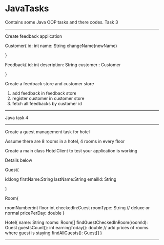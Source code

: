 # JavaTasks
Contains some Java OOP tasks and there codes.
Task 3
*********************************************************************************************
Create feedback application


Customer{
id: int
name: String
changeName(newName)

}


Feedback{
id: int
description: String
customer : Customer

}

Create a feedback store and customer store
1) add feedback in feedback store
2) register customer in customer store
3) fetch all feedbacks by customer id
**********************************************************************************************
Java task 4
**********************************************************************************************
Create a guest management task for hotel

Assume there are 8 rooms in a hotel, 4 rooms in every floor

Create a main class HotelClient to test your application is working

Details below

Guest{

id:long
firstName:String
lastName:String
emailId: String

}

Room{

roomNumber:int
floor:int
checkedIn:Guest
roomType: String // deluxe or normal
pricePerDay: double
}

Hotel{
name: String
rooms: Room[]
findGuestCheckedInRoom(roomId): Guest
guestsCount(): int
earningToday(): double // add prices of rooms where guest is staying
findAllGuests(): Guest[]
}
**********************************************************************************************
